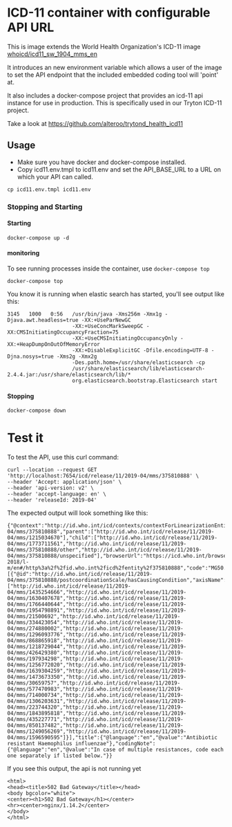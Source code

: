 # ICD-11 container with configurable API URL

This is image extends the World Health Organization's ICD-11 image 
[whoicd/icd11_sw_1904_mms_en](https://hub.docker.com/r/whoicd/icd11_sw_1904_mms_en)

It introduces an new environment variable which allows a user of the image to set the API endpoint that the 
included embedded coding tool will 'point' at.

It also includes a docker-compose project that provides an icd-11 api instance for use in production.
This is specifically used in our Tryton ICD-11 project.

Take a look at https://github.com/alteroo/trytond_health_icd11

## Usage

- Make sure you have docker and docker-compose installed.
- Copy icd11.env.tmpl to icd11.env and set the API_BASE_URL to a URL on which your API can called.
```
cp icd11.env.tmpl icd11.env
```

### Stopping and Starting
#### Starting
```
docker-compose up -d
```
#### monitoring
To see running processes inside the container, use `docker-compose top`
```
docker-compose top
```
You know it is running when elastic search has started, you'll see output like this:
```
3145   1000   0:56   /usr/bin/java -Xms256m -Xmx1g -Djava.awt.headless=true -XX:+UseParNewGC                
                     -XX:+UseConcMarkSweepGC -XX:CMSInitiatingOccupancyFraction=75                          
                     -XX:+UseCMSInitiatingOccupancyOnly -XX:+HeapDumpOnOutOfMemoryError                     
                     -XX:+DisableExplicitGC -Dfile.encoding=UTF-8 -Djna.nosys=true -Xms2g -Xmx2g            
                     -Des.path.home=/usr/share/elasticsearch -cp                                            
                     /usr/share/elasticsearch/lib/elasticsearch-2.4.4.jar:/usr/share/elasticsearch/lib/*    
                     org.elasticsearch.bootstrap.Elasticsearch start  
```
#### Stopping
```
docker-compose down
```

# Test it
To test the API, use this curl command:
```
curl --location --request GET 'http://localhost:7654/icd/release/11/2019-04/mms/375810888' \
--header 'Accept: application/json' \
--header 'api-version: v2' \
--header 'accept-language: en' \
--header 'releaseId: 2019-04'
```

The expected output will look something like this:
```
{"@context":"http://id.who.int/icd/contexts/contextForLinearizationEntity.json","@id":"http://id.who.int/icd/release/11/2019-04/mms/375810888","parent":["http://id.who.int/icd/release/11/2019-04/mms/1215034670"],"child":["http://id.who.int/icd/release/11/2019-04/mms/1773711561","http://id.who.int/icd/release/11/2019-04/mms/375810888/other","http://id.who.int/icd/release/11/2019-04/mms/375810888/unspecified"],"browserUrl":"https://icd.who.int/browse11-2018/l-m/en#/http%3a%2f%2fid.who.int%2ficd%2fentity%2f375810888","code":"MG50.3","source":"http://id.who.int/icd/entity/375810888","classKind":"category","postcoordinationScale":[{"@id":"http://id.who.int/icd/release/11/2019-04/mms/375810888/postcoordinationScale/hasCausingCondition","axisName":"http://id.who.int/icd/schema/hasCausingCondition","requiredPostcoordination":"true","allowMultipleValues":"AllowAlways","scaleEntity":["http://id.who.int/icd/release/11/2019-04/mms/1435254666","http://id.who.int/icd/release/11/2019-04/mms/1630407678","http://id.who.int/icd/release/11/2019-04/mms/1766440644","http://id.who.int/icd/release/11/2019-04/mms/1954798891","http://id.who.int/icd/release/11/2019-04/mms/21500692","http://id.who.int/icd/release/11/2019-04/mms/334423054","http://id.who.int/icd/release/11/2019-04/mms/274880002","http://id.who.int/icd/release/11/2019-04/mms/1296093776","http://id.who.int/icd/release/11/2019-04/mms/868865918","http://id.who.int/icd/release/11/2019-04/mms/1218729044","http://id.who.int/icd/release/11/2019-04/mms/426429380","http://id.who.int/icd/release/11/2019-04/mms/197934298","http://id.who.int/icd/release/11/2019-04/mms/1256772020","http://id.who.int/icd/release/11/2019-04/mms/1639304259","http://id.who.int/icd/release/11/2019-04/mms/1473673350","http://id.who.int/icd/release/11/2019-04/mms/30659757","http://id.who.int/icd/release/11/2019-04/mms/577470983","http://id.who.int/icd/release/11/2019-04/mms/714000734","http://id.who.int/icd/release/11/2019-04/mms/1306203631","http://id.who.int/icd/release/11/2019-04/mms/223744320","http://id.who.int/icd/release/11/2019-04/mms/1843895818","http://id.who.int/icd/release/11/2019-04/mms/435227771","http://id.who.int/icd/release/11/2019-04/mms/850137482","http://id.who.int/icd/release/11/2019-04/mms/1249056269","http://id.who.int/icd/release/11/2019-04/mms/1596590595"]}],"title":{"@language":"en","@value":"Antibiotic resistant Haemophilus influenzae"},"codingNote":{"@language":"en","@value":"In case of multiple resistances, code each one separately if listed below."}}
```

If you see this output, the api is not running yet
```
<html>
<head><title>502 Bad Gateway</title></head>
<body bgcolor="white">
<center><h1>502 Bad Gateway</h1></center>
<hr><center>nginx/1.14.2</center>
</body>
</html>
```
